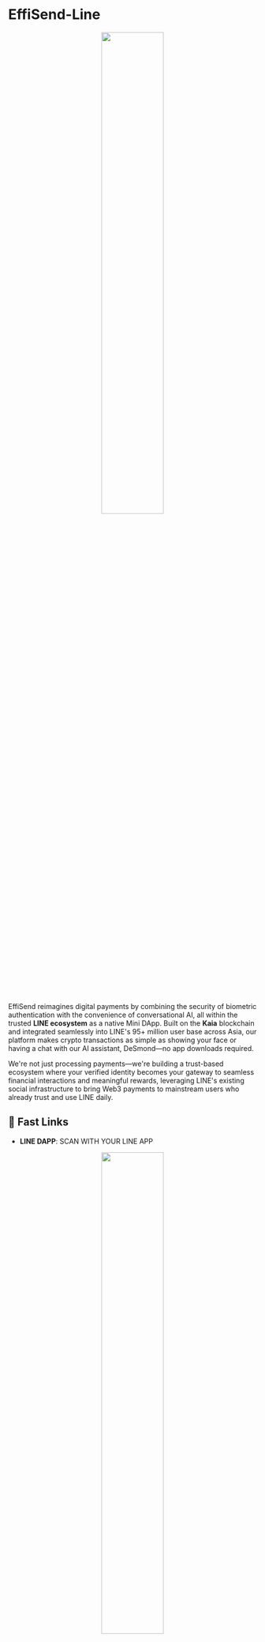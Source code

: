 # EffiSend-Line

<p align="center">
<img src="./Images/logo.png" width="50%" />
</p>

EffiSend reimagines digital payments by combining the security of biometric authentication with the convenience of conversational AI, all within the trusted **LINE ecosystem** as a native Mini DApp. Built on the **Kaia** blockchain and integrated seamlessly into LINE's 95+ million user base across Asia, our platform makes crypto transactions as simple as showing your face or having a chat with our AI assistant, DeSmond—no app downloads required. 

We're not just processing payments—we're building a trust-based ecosystem where your verified identity becomes your gateway to seamless financial interactions and meaningful rewards, leveraging LINE's existing social infrastructure to bring Web3 payments to mainstream users who already trust and use LINE daily.

## 🔗 Fast Links
- **LINE DAPP**: SCAN WITH YOUR LINE APP
<p align="center">
<img src="./Images/line-qr.png" width="50%"/>
</p>

<hr>

- **MINI DAPP:** [LINK](https://liff.line.me/2008048994-LZJ5wpAN)

<hr>

- **DUNE ANALYTICS:** [LINK](https://dune.com/altaga/effisend)

<hr>

- **VIDEO DEMO:** [LINK](https://www.youtube.com/watch?v=ipT9MxahQEk)

<hr>

- **YIELD VIDEO DEMO:** [LINK](https://www.youtube.com/watch?v=IIvgoejg5BU)

## 🎯 Project Value & Justification

**Enabling Face Payments within LINE represents a paradigm shift in digital finance accessibility.** 

Traditional crypto payments require complex wallet management, private key security, and technical knowledge that creates barriers for mainstream adoption. EffiSend eliminates these friction points by introducing **biometric-authenticated payments directly within LINE**—the app millions of users already trust and use daily.

### Why This Matters:

- **Zero Learning Curve**: Users can make crypto payments using familiar LINE interface with just their face—no new apps, no wallet setup, no seed phrases to remember
- **Instant Trust**: LINE's established reputation and user base provides immediate credibility for crypto transactions
- **Biometric Security**: Face authentication offers stronger security than passwords while being more user-friendly than traditional wallet management
- **Social Integration**: Payments become as natural as sending a LINE message, enabling peer-to-peer transactions within existing social contexts
- **Mass Market Ready**: Transforms crypto from a niche technology into an accessible payment method for LINE's 95+ million users

By bringing **Face Payments to LINE**, EffiSend bridges the gap between Web3 innovation and mainstream usability, making cryptocurrency payments as intuitive as taking a selfie.

## ⚙️ System Architecture & Tech Stack

We've designed EffiSend with a modern Web3 architecture that prioritizes what matters most: speed, security, and simplicity. Every component works together to create an experience that feels familiar yet powered by cutting-edge blockchain technology.

<img src="./Images/diagram.drawio.png"/>

*(The system diagram illustrates how the EffiSend frontend and backend services interact with the Kaia network. The USDT token is shown as the primary asset for rewards and payments.)*

### Kaia & Line Components:

  - [**LINE LIFF (LINE Front-end Framework)**](https://developers.line.biz/en/docs/liff/)
    The foundation of our LINE integration that transforms EffiSend into a native LINE Mini DApp. LIFF enables seamless authentication, profile access, and social features within LINE's trusted ecosystem. Our LIFF provider manages the entire lifecycle from initialization to user authentication, ensuring EffiSend works flawlessly whether accessed through LINE mobile app, LINE web client, or direct browser access.

  - [**Kaia**](https://kaia.io/)
    Our blockchain of choice for its high-performance infrastructure and developer-friendly environment. Kaia's EVM-compatible architecture perfectly matches our vision of making crypto payments feel instant and affordable, whether you're buying coffee or sending money across the globe.

  - [**USDT**](https://tether.to/)
    We chose USDT as our primary currency because stability matters when you're dealing with real money. No one wants to worry about price volatility when splitting a dinner bill or earning rewards for platform activity.

  - [**Langchain (AI Agent)**](https://www.langchain.com/)
    The brain behind DeSmond, our conversational AI assistant. Instead of navigating complex interfaces, users can simply tell DeSmond what they want to do—"send $50 to Alice" or "check my balance"—and it handles the rest.

  - [**DeepFace**](https://viso.ai/computer-vision/deepface/)
    The technology that makes our Face-ID system both secure and user-friendly. With built-in anti-spoofing protection, you can trust that only you can access your wallet—no passwords to remember, no keys to lose.

## 📱 LINE Integration & LIFF Framework

EffiSend is built as a **LINE Front-end Framework (LIFF)** application, transforming it into a native LINE Mini DApp. This integration leverages LINE's 95+ million user ecosystem across Asia, eliminating app installation barriers and providing trusted, seamless authentication through LINE's existing infrastructure.

<img src="./Images/line1.png" width="32%"/> <img src="./Images/line2.png" width="32%"/> <img src="./Images/line3.png" width="32%"/>

### LIFF Provider Implementation

Our LIFF provider manages the complete LINE integration lifecycle, automatically detecting whether the app runs in LINE's mobile app, web client, or browser, while handling authentication and profile access:

```javascript
const initializeLiff = async () => {
  const liffModule = await import("@line/liff");
  const liffInstance = liffModule.default;
  
  await liffInstance.init({ liffId: process.env.EXPO_PUBLIC_LIFF_ID });
  setLiff(liffInstance);
  setIsLineApp(liffInstance.isInClient());
  
  if (liffInstance.isLoggedIn() || liffInstance.isInClient()) {
    const userProfile = await liffInstance.getProfile();
    setProfile(userProfile);
    setIsLoggedIn(true);
  }
};
```

This positions EffiSend as a native part of users' daily digital routine, making crypto payments as accessible as sending a LINE message.

## 📊 Dune Analytics Dashboard

As part of our submission requirements, we've created a comprehensive **Dune Analytics dashboard** that provides real-time insights into EffiSend's platform metrics and ecosystem health. This dashboard serves as a transparent window into our platform's adoption and performance on the Kaia blockchain.

### Key Metrics Tracked

Our Dune dashboard monitors three critical aspects of the EffiSend ecosystem:

- **Unique Users**: Real-time tracking of unique wallet addresses interacting with EffiSend, providing insights into user adoption and platform growth
- **Rewarded Users**: Analytics on users who have claimed rewards through our identity-based rewards system, showcasing platform engagement and incentive effectiveness  
- **KAIA Price**: Live price tracking of the KAIA token, essential for understanding the economic context of our blockchain operations

### Dashboard Access

The dashboard is publicly accessible and provides stakeholders, users, and the community with transparent visibility into EffiSend's on-chain activity and growth metrics. This data-driven approach demonstrates our commitment to transparency and helps validate the real-world impact of our LINE-integrated crypto payment solution.

**View Dashboard:** [https://dune.com/altaga/effisend](https://dune.com/altaga/effisend)

## 🤳 FaceID

EffiSend enables seamless and secure payments through facial recognition and linking a user’s unique biometric profile directly to their wallet.

<img src="./Images/faceid1.png" width="32%"/> <img src="./Images/faceid2.png" width="32%"/> <img src="./Images/faceid3.png" width="32%"/>

Behind the scenes, our Face-ID system works through an elegant two-step process:

1.  **`fetchOrSave`:** This function first attempts to find an existing user via facial recognition. If no match is found, it securely saves the new user's facial embedding, linking it to their new account.
2.  **`fetch`:** This function is used for subsequent logins and transaction authorizations, performing a search-only operation to retrieve user data upon a successful facial match.

This biometric system is isolated from other services to ensure maximum security.

#### User Verification Snippet

  - Fetch or Save:

<!-- end list -->

```python
@app.post("/fetchOrSave", dependencies=[Depends(check_api_key)])
async def findUser(item: ItemUserFace):
    try:
        result = DeepFace.find(
            img_path=item.image,
            db_path=DB_DIR,
            anti_spoofing=True
        )
        # Simplified result parsing
        return {"result": result[0].identity[0]}
    except Exception:
        # Save new user image
        save_image(item.image, item.nonce)
        return {"result": True}
```

  - Fetch:

<!-- end list -->

```python
@app.post("/fetch", dependencies=[Depends(check_api_key)])
async def findUser(item: ItemUserFace):
    try:
        result = DeepFace.find(
            img_path=item.image,
            db_path=DB_DIR,
            anti_spoofing=True
        )
        # Simplified result parsing
        return {"result": result[0].identity[0]}
    except Exception:
        return {"result": False}
```

## 📊 Batch Balances Contract

Our BatchBalances contract demonstrates a best practice for improving UI performance by fetching multiple token balances in a single call.

```solidity
// SPDX-License-Identifier: GPL-3.0
pragma solidity ^0.8.23;

import {ERC20} from "@openzeppelin/contracts/token/ERC20/ERC20.sol";

contract BatchBalances {
    // Get balances for multiple tokens in one call
    function batchBalanceOf(address _owner, address[] memory _tokenAddresses)
        public view returns (uint256[] memory) {
        uint256[] memory balances = new uint256[](_tokenAddresses.length);
        for (uint256 i = 0; i < _tokenAddresses.length; i++) {
            balances[i] = ERC20(_tokenAddresses[i]).balanceOf(_owner);
        }
        return balances;
    }

    // Get decimals for multiple tokens in one call
    function batchDecimals(address[] memory _tokenAddresses)
        public view returns (uint256[] memory) {
        uint256[] memory decimals = new uint256[](_tokenAddresses.length);
        for (uint256 i = 0; i < _tokenAddresses.length; i++) {
            decimals[i] = ERC20(_tokenAddresses[i]).decimals();
        }
        return decimals;
    }

    // Get allowances for multiple tokens in one call
    function batchAllowanceOf(address _owner, address _spender, address[] memory _tokenAddresses) 
        public view returns (uint256[] memory) {
        uint256[] memory allowances = new uint256[](_tokenAddresses.length);
        for (uint256 i = 0; i < _tokenAddresses.length; i++) {
            allowances[i] = ERC20(_tokenAddresses[i]).allowance(_owner, _spender);
        }
        return allowances;
    }
}
```

Instead of making separate calls for each token balance, this contract batches multiple queries into a single transaction. This reduces network overhead and creates faster, more responsive user interfaces—especially important when EffiSend needs to quickly show your complete portfolio.

All technical implementations for this module are included here.

  - [**Batch Balances**](./contract/batchbalances.sol)

## 💳 Payments:

We've streamlined the payment experience around **USDT** because predictable value matters in everyday transactions. Whether you're a merchant accepting payments or a customer making purchases, you shouldn't have to worry about price swings affecting your transaction.

- The merchant or user initiates a payment request. Afterward, the customer’s QR code—similar to Alipay—or facial recognition is scanned. Once verified, the system displays the available tokens, allowing the user to proceed with the payment.

  <img src="./Images/pay1.png" width="32%"/> <img src="./Images/pay2.png" width="32%"/> <img src="./Images/pay3.png" width="32%"/>

- Every transaction generates a permanent record on the blockchain and a digital receipt for your records. Need proof of payment? It's all there, verifiable and tamper-proof, with the option to print or email receipts for traditional record-keeping.

  <img src="./Images/pay4.png" width="32%"/> <img src="./Images/pay5.png" width="32%"/> <img src="./Images/pay6.png" width="32%"/>

### Crypto Payment Main Code

```javascript
const wallet = new Wallet(privateKey, provider);
let transaction;
if (req.body.token === 0) {
  transaction = {
    to: req.body.destination,
    value: parseEther(req.body.amount)
  }
} else {
  const interface = new Interface(abiERC20);
  const data = interface.encodeFunctionData("transfer", [
    req.body.destination,
    parseUnits(
      req.body.amount,
      tokens[req.body.token].decimals
    ),
  ]);
  transaction = {
    to: tokens[req.body.token].address,
    data
  }
}
const result = await wallet.sendTransaction(transaction);
```

All technical implementations for this module are included here.

  - [**Fetch Account**](./kaia-functions/kaia-fetch-or-create.js)
  - [**Execute Payment**](./kaia-functions/kaia-execute.js)

## 🎁 Rewards

EffiSend’s identity-based rewards model encourages platform engagement. Users earn **USDT** tokens for completing a certain number of transactions or actions, fostering a vibrant and active community.



<img src="./Images/faceid2.png" width="32%"/> <img src="./Images/faceid3.png" width="32%"/> <img src="./Images/rew4.png" width="32%"/>

Your **Trust Score** grows with your on-chain reputation. We analyze your transaction patterns and community involvement on Kaia to identify engaged, trustworthy users. Higher trust scores unlock better rewards and personalized recommendations—it's like a credit score, but for the decentralized world.

### New Account Snippet.

```javascript
const wallet = Wallet.createRandom();
let dataframe = {
    privateKey: wallet.privateKey,
    address : wallet.address,
    user,
    rewards:"0.01"
}
await Accounts.doc(user).set(dataframe);
```

### Reward Snippet.

```javascript
const { rewards, user } = query.docs[0].data();
if (rewards <= 0) {
    throw "NO REWARDS"
}
const tx = await contract.transfer(_address, parseUnits(rewards, 6));
const dataFrameTemp = query.docs[0].data();
const dataframe = {
    ...dataFrameTemp,
    rewards: "0"
}
await Accounts.doc(user).set(dataframe);
```

All technical implementations for this module are included here.

  - [**Create or Fetch Account**](./kaia-functions/kaia-fetch-or-create.js)
  - [**Claim Rewards**](./kaia-functions/kaia-claim.js)

## 🤖 AI Agent (DeSmond)

Meet **DeSmond**, your personal crypto assistant who speaks human, not blockchain jargon. Built with **Langchain**, DeSmond turns complex wallet operations into simple conversations. Just tell him what you want to do with your money, and he'll handle the technical details.

<img src="./Images/agent1.png" width="32%"/> <img src="./Images/agent2.png" width="32%"/> <img src="./Images/agent3.png" width="32%"/>

### Agent Tools & Capabilities

DeSmond is smart enough to understand context and intent, then choose the right action for your request. Here's what he can help you with:

**Core Wallet Functions:**
  - **`get_balance_kaia`**: Retrieves your current token balance for any token on Kaia Mainnet
  - **`transfer_tokens`**: Facilitates token transfers on the Kaia Mainnet
  - **`swap_tokens`**: Enables token swaps on Kaia using Li.Fi's routing

**Yield Farming Functions:**
  - **`get_yield_balance`**: Shows your currently deposited KAIA balance in the yield farm
  - **`get_pending_rewards`**: Displays your unclaimed DES token rewards
  - **`yield_kaia`**: Deposits KAIA tokens into the yield farm to start earning
  - **`withdraw_kaia`**: Withdraws your deposited KAIA from the yield farm
  - **`withdraw_rewards`**: Claims your earned DES token rewards
  - **`get_yield_info`**: Provides information about yield farming capabilities

**Utility Functions:**
  - **`fund_kast_card`**: Transfers USDT from Kaia to your MetaMask Card on Arbitrum
  - **`list_of_tools`**: Shows all available DeSmond capabilities
  - **`fallback`**: Provides friendly responses when your intent needs clarification

All technical implementations for this module are included here.

  - [**Agent Code**](./agent/index.js)

### Special Methods:

DeSmond also bridges the gap between crypto and traditional spending through MetaMask Card integration. When you want to load your MetaMask Card with USDT, just ask—he'll handle the conversion and transfer seamlessly.

<img src="./Images/final.drawio.png"/>

  - **`fund_metamask_card`**: Enables the user to fund their MetaMask card.

<!-- end list -->

```javascript
const fundKastCard = tool(
  async ({ amount, to }, { configurable: { user } }) => {
    const response = await fetchURL(process.env.TOP_UP_PAYMENT_API, {
      user,
      amount,
      to,
    });
    console.log(response);
    if (response === null) {
      return JSON.stringify({
        status: "error",
        message: "Transaction failed.",
      });
    }
    const { hash } = response;
    return JSON.stringify({
      status: "success",
      message: "Your USDT has been transferred to your Kast Card.",
      transaction: hash,
    });
  },
  {
    name: "fund_kast_card",
    description:
      "This tool facilitates transfers where the specified amount is in USD, but the sending token is USDT on the Kaia Mainnet to USDT on Arbitrum. It generates transaction data for the user to sign and activates when the user explicitly opts to send USD to a Kast Card or mentions relevant terms such as 'transfer,' 'USDT,' 'Kaia Mainnet,' or 'Kast Card' in the context of wallet activity.",
    schema: z.object({
      amount: z.string(),
      to: z.string(),
    }),
  }
);
```

### Agent Code Snippets

All technical implementations for this module are included here.

  - [**Agent Code**](./agent/index.js)
  - [**Fund KAST Card**](./kaia-functions/kaia-usdt-arbitrum.js)

## 🔄 Swap Tokens

EffiSend integrates with Li.Fi to provide seamless token swapping directly within the platform. Users can easily exchange between different tokens on Kaia—whether converting KAIA to USDT for payments or diversifying their portfolio across supported assets.

Our swap functionality supports major tokens on Kaia including KAIA, USDT, WBTC, WETH, and other popular assets. The system automatically handles token approvals when needed and provides real-time quotes to ensure users get the best rates available.

### Key Features:

- **Automatic Routing**: Li.Fi finds the most efficient swap routes
- **Smart Approvals**: Handles ERC20 token approvals automatically  
- **Real-time Quotes**: Always shows current market rates
- **Transaction Tracking**: Full visibility with Kaia explorer links

### Swap Process Snippet:

```javascript
// Get quote for token swap
const quote = await getQuote({
  fromChain: chainId,
  toChain: chainId,
  fromAmount: parseUnits(amount, tokenFrom.decimals),
  fromToken: tokenFrom.address,
  toToken: tokenTo.address,
  fromAddress: userAddress,
  toAddress: userAddress
});

// Execute the swap
const route = convertQuoteToRoute(quote);
const tx = await wallet.sendTransaction(route.steps[0].transactionRequest);
```

All technical implementations for this module are included here.

  - [**Swap Tokens**](./kaia-functions/kaia-swap-tokens.js)

## 🌾 Yield Farming

Stake your KAIA tokens to earn **DES (DeSmondToken)** rewards. Simple farming with flexible deposits and withdrawals.

<img src="./Images/yield1.png" width="32%"/> <img src="./Images/yield2.png" width="32%"/> <img src="./Images/yield3.png" width="32%"/>

- **YIELD VIDEO DEMO:** [LINK](https://www.youtube.com/watch?v=IIvgoejg5BU)

### How It Works

1. **Deposit KAIA**: Stake any amount to start earning
2. **Earn DES**: Rewards accumulate automatically over time  
3. **Claim Anytime**: Withdraw rewards or principal whenever you want

Your rewards are calculated based on how much KAIA you deposit and how long you keep it staked. The longer you farm, the more DES tokens you earn.

### Key Features

- **No Lock-up Period**: Withdraw your KAIA anytime
- **Continuous Rewards**: DES tokens earned
- **Emergency Safety**: Protected withdrawals during system maintenance
- **DeSmond Integration**: Manage your farm through AI chat

All technical implementations for this module are included here.

  - [**YieldFarm Contract**](./contracts/yieldfarm.sol)
  - [**DeSmondToken Contract**](./contracts/DeSmondToken.sol)
  - [**YieldFarm Interface**](./contracts/IYieldFarm.sol)
  - [**DeSmondToken Interface**](./contracts/IDeSmondToken.sol)

# Korea <> Effisend:

<img src="./Images/korea-team.png"/>